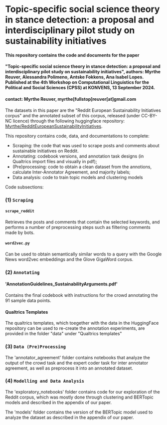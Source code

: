 # Topic-specific social science theory in stance detection: a proposal and interdisciplinary pilot study on sustainability initiatives

#### This repository contains the code and documents for the paper 
#### "Topic-specific social science theory in stance detection: a proposal and interdisciplinary pilot study on sustainability initiatives", authors: Myrthe Reuver, Alessandra Polimeno, Antske Fokkens, Ana Isabel Lopes. Published at the 4th Workshop on Computational Linguistics for the Political and Social Sciences (CPSS) at KONVENS, 13 September 2024.
#### contact: Myrthe Reuver, myrthe[fullstop]reuver[at]gmail.com

The datasets in this paper are the "Reddit European Sustainability Initiatives corpus" and the annotated subset of this corpus, released (under CC-BY-NC licence) through the following huggingface repository: [Myrthe/RedditEuropeanSustainabilityInitiatives](https://huggingface.co/datasets/Myrthe/RedditEuropeanSustainabilityInitiatives).

This repository contains code, data, and documentations to complete:
- Scraping: the code that was used to scrape posts and comments about sustainable initiatives on Reddit.
- Annotating: codebook versions, and annotation task designs (in Qualtrics import files and visually in pdf);
- (Pre)processing: code to obtain a clean dataset from the annotions, calculate Inter-Annotator Agreement, and majority labels;
- Data analysis: code to train topic models and clustering models 

Code subsections:

### (1) `Scraping`
#### `scrape_reddit`
Retrieves the posts and comments that contain the selected keywords, and performs a number of preprocessing steps such as filtering comments made by bots.

#### `word2vec.py`
Can be used to obtain semantically similar words to a query with the Google News word2vec embeddings and the Glove GigaWord corpus.

### (2) `Annotating`
#### 'AnnotationGuidelines_SustainabilityArguments.pdf'
Contains the final codebook with instructions for the crowd annotating the 91 sample data points.

#### Qualtrics Templates
The qualtrics templates, which toegether with the data in the HuggingFace repository can be used to re-create the annotation experiments, are provided in the folder "data" under "Qualtrics templates"

### (3) `Data (Pre)Processing`
The 'annotator_agreement' folder contains notebooks that analyze the output of the crowd task and the expert coder task for inter annotator agreement, as well as preprocess it into an annotated dataset.

### (4) `Modelling and Data Analysis`
The 'exploratory_notebooks' folder contains code for our exploration of the Reddit corpus, which was mostly done through clustering and BERTopic models and described in the appendix of our paper.

The 'models' folder contains the version of the BERTopic model used to analyze the dataset as described in the appendix of our paper.
